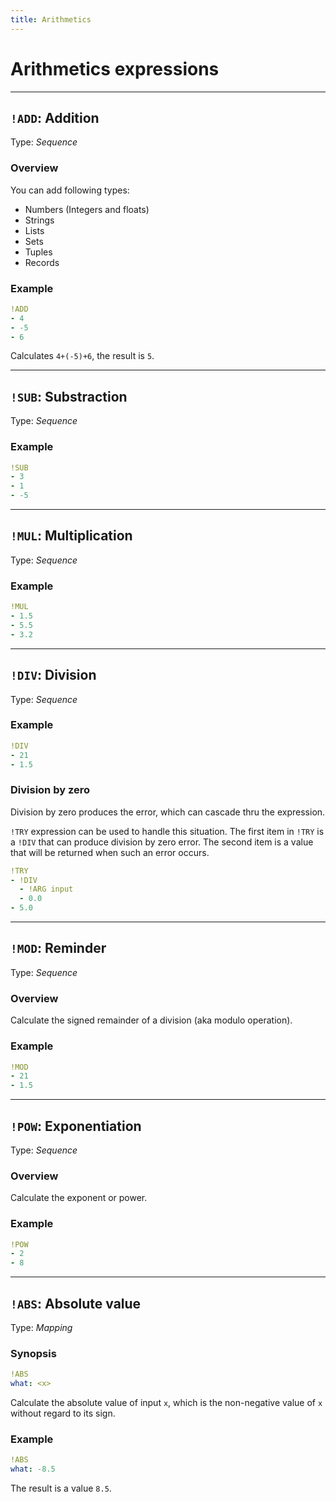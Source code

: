 ```yaml
---
title: Arithmetics
---
```


# Arithmetics expressions


---

## `!ADD`: Addition 

Type: _Sequence_

### Overview

You can add following types:

 * Numbers (Integers and floats)
 * Strings
 * Lists
 * Sets
 * Tuples
 * Records

### Example

```yaml
!ADD
- 4
- -5
- 6
```

Calculates `4+(-5)+6`, the result is `5`.

---

## `!SUB`: Substraction 

Type: _Sequence_

### Example

```yaml
!SUB
- 3
- 1
- -5
```

---


## `!MUL`: Multiplication 

Type: _Sequence_

### Example

```yaml
!MUL
- 1.5
- 5.5
- 3.2
```

---

## `!DIV`: Division 

Type: _Sequence_

### Example

```yaml
!DIV
- 21
- 1.5
```


### Division by zero

Division by zero produces the error, which can cascade thru the expression.

`!TRY` expression can be used to handle this situation.
The first item in `!TRY` is a `!DIV` that can produce division by zero error.
The second item is a value that will be returned when such an error occurs.

```yaml
!TRY
- !DIV
  - !ARG input
  - 0.0
- 5.0
```


---

## `!MOD`: Reminder 

Type: _Sequence_

### Overview

Calculate the signed remainder of a division (aka modulo operation).

### Example

```yaml
!MOD
- 21
- 1.5
```

---

## `!POW`: Exponentiation 

Type: _Sequence_

### Overview

Calculate the exponent or power.

### Example

```yaml
!POW
- 2
- 8
```

---

## `!ABS`: Absolute value

Type: _Mapping_

### Synopsis

```yaml
!ABS
what: <x>
```

Calculate the absolute value of input `x`, which is the non-negative value of  `x` without regard to its sign.

### Example

```yaml
!ABS
what: -8.5
```

The result is a value `8.5`.
